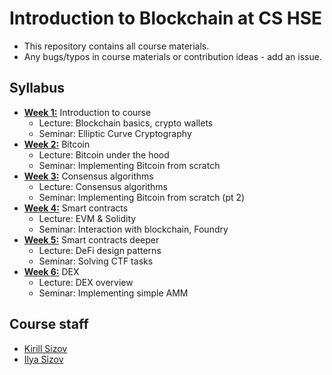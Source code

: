 # Introduction to Blockchain at CS HSE

- This repository contains all course materials.
- Any bugs/typos in course materials or contribution ideas - add an issue.

## Syllabus

- [**Week 1:**](https://github.com/sizovk/blockchain-hse/tree/main/week-1) Introduction to course
    - Lecture: Blockchain basics, crypto wallets
    - Seminar: Elliptic Curve Cryptography
- [**Week 2:**](https://github.com/sizovk/blockchain-hse/tree/main/week-2) Bitcoin
    - Lecture: Bitcoin under the hood
    - Seminar: Implementing Bitcoin from scratch
- [**Week 3:**](https://github.com/sizovk/blockchain-hse/tree/main/week-3) Consensus algorithms
    - Lecture: Consensus algorithms
    - Seminar: Implementing Bitcoin from scratch (pt 2)
- [**Week 4:**](https://github.com/sizovk/blockchain-hse/tree/main/week-4) Smart contracts
    - Lecture: EVM & Solidity
    - Seminar: Interaction with blockchain, Foundry
- [**Week 5:**](https://github.com/sizovk/blockchain-hse/tree/main/week-5) Smart contracts deeper
    - Lecture: DeFi design patterns
    - Seminar: Solving CTF tasks
- [**Week 6:**](https://github.com/sizovk/blockchain-hse/tree/main/week-6) DEX
    - Lecture: DEX overview
    - Seminar: Implementing simple AMM

## Course staff

- [Kirill Sizov](https://t.me/kirillsizov)
- [Ilya Sizov](https://t.me/sizovjr)